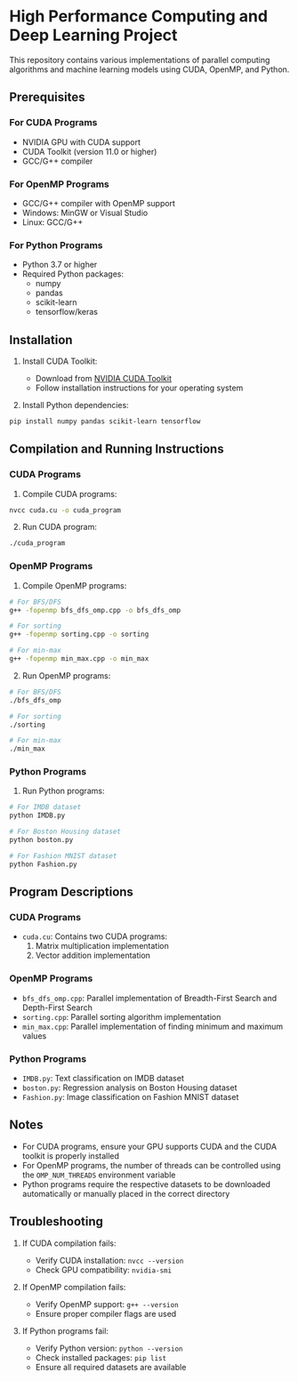 # High Performance Computing and Deep Learning Project

This repository contains various implementations of parallel computing algorithms and machine learning models using CUDA, OpenMP, and Python.

## Prerequisites

### For CUDA Programs
- NVIDIA GPU with CUDA support
- CUDA Toolkit (version 11.0 or higher)
- GCC/G++ compiler

### For OpenMP Programs
- GCC/G++ compiler with OpenMP support
- Windows: MinGW or Visual Studio
- Linux: GCC/G++

### For Python Programs
- Python 3.7 or higher
- Required Python packages:
  - numpy
  - pandas
  - scikit-learn
  - tensorflow/keras

## Installation

1. Install CUDA Toolkit:
   - Download from [NVIDIA CUDA Toolkit](https://developer.nvidia.com/cuda-downloads)
   - Follow installation instructions for your operating system

2. Install Python dependencies:
```bash
pip install numpy pandas scikit-learn tensorflow
```

## Compilation and Running Instructions

### CUDA Programs

1. Compile CUDA programs:
```bash
nvcc cuda.cu -o cuda_program
```

2. Run CUDA program:
```bash
./cuda_program
```

### OpenMP Programs

1. Compile OpenMP programs:
```bash
# For BFS/DFS
g++ -fopenmp bfs_dfs_omp.cpp -o bfs_dfs_omp

# For sorting
g++ -fopenmp sorting.cpp -o sorting

# For min-max
g++ -fopenmp min_max.cpp -o min_max
```

2. Run OpenMP programs:
```bash
# For BFS/DFS
./bfs_dfs_omp

# For sorting
./sorting

# For min-max
./min_max
```

### Python Programs

1. Run Python programs:
```bash
# For IMDB dataset
python IMDB.py

# For Boston Housing dataset
python boston.py

# For Fashion MNIST dataset
python Fashion.py
```

## Program Descriptions

### CUDA Programs
- `cuda.cu`: Contains two CUDA programs:
  1. Matrix multiplication implementation
  2. Vector addition implementation

### OpenMP Programs
- `bfs_dfs_omp.cpp`: Parallel implementation of Breadth-First Search and Depth-First Search
- `sorting.cpp`: Parallel sorting algorithm implementation
- `min_max.cpp`: Parallel implementation of finding minimum and maximum values

### Python Programs
- `IMDB.py`: Text classification on IMDB dataset
- `boston.py`: Regression analysis on Boston Housing dataset
- `Fashion.py`: Image classification on Fashion MNIST dataset

## Notes
- For CUDA programs, ensure your GPU supports CUDA and the CUDA toolkit is properly installed
- For OpenMP programs, the number of threads can be controlled using the `OMP_NUM_THREADS` environment variable
- Python programs require the respective datasets to be downloaded automatically or manually placed in the correct directory

## Troubleshooting
1. If CUDA compilation fails:
   - Verify CUDA installation: `nvcc --version`
   - Check GPU compatibility: `nvidia-smi`

2. If OpenMP compilation fails:
   - Verify OpenMP support: `g++ --version`
   - Ensure proper compiler flags are used

3. If Python programs fail:
   - Verify Python version: `python --version`
   - Check installed packages: `pip list`
   - Ensure all required datasets are available
